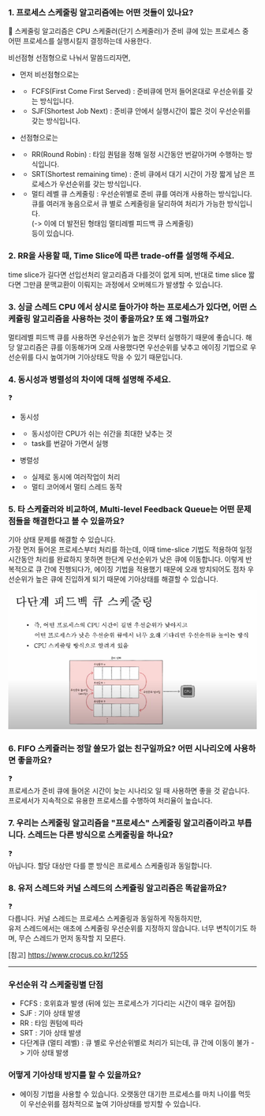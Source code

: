 ### 1. 프로세스 스케줄링 알고리즘에는 어떤 것들이 있나요?

📌 스케줄링 알고리즘은 CPU 스케줄러(단기 스케줄러)가 준비 큐에 있는 프로세스 중 어떤 프로세스를 실행시킬지 결정하는데 사용한다.

비선점형 선점형으로 나눠서 말씀드리자면, 
- 먼저 비선점형으로는
- - FCFS(First Come First Served) : 준비큐에 먼저 들어온대로 우선순위를 갖는 방식입니다.
- - SJF(Shortest Job Next) : 준비큐 안에서 실행시간이 짧은 것이 우선순위를 갖는 방식입니다.

- 선점형으로는
- - RR(Round Robin) : 타임 퀀텀을 정해 일정 시간동안 번갈아가며 수행하는 방식입니다.
- - SRT(Shortest remaining time) : 준비 큐에서 대기 시간이 가장 짧게 남은 프로세스가 우선순위를 갖는 방식입니다.
- - 멀티 레벨 큐 스케줄링 : 우선순위별로 준비 큐를 여러개 사용하는 방식입니다. 큐를 여러개 놓음으로서 큐 별로 스케줄링을 달리하여 처리가 가능한 방식입니다.  
(-> 이에 더 발전된 형태임 멀티레벨 피드백 큐 스케줄링)  
등이 있습니다.

### 2. RR을 사용할 때, Time Slice에 따른 trade-off를 설명해 주세요.

time slice가 길다면 선입선처리 알고리즘과 다를것이 없게 되며, 
반대로 time slice 짧다면 그만큼 문맥교환이 이뤄지는 과정에서 오버헤드가 발생할 수 있습니다.  

### 3. 싱글 스레드 CPU 에서 상시로 돌아가야 하는 프로세스가 있다면, 어떤 스케쥴링 알고리즘을 사용하는 것이 좋을까요? 또 왜 그럴까요?

멀티레벨 피드백 큐를 사용하면 우선순위가 높은 것부터 실행하기 때문에 좋습니다. 
해당 알고리즘은 큐를 이동해가며 오래 사용했다면 우선순위를 낮추고 에이징 기법으로 우선순위를 다시 높여가며 기아상태도 막을 수 있기 때문입니다.

### 4. 동시성과 병렬성의 차이에 대해 설명해 주세요.
❓
- 동시성
- - 동시성이란 CPU가 쉬는 쉬간을 최대한 낮추는 것
- - task를 번갈아 가면서 실행

- 병렬성
- - 실제로 동시에 여러작업이 처리
- - 멀티 코어에서 멀티 스레드 동작

### 5. 타 스케쥴러와 비교하여, Multi-level Feedback Queue는 어떤 문제점들을 해결한다고 볼 수 있을까요?

기아 상태 문제를 해결할 수 있습니다.  
가장 먼저 들어온 프로세스부터 처리를 하는데, 이때 time-slice 기법도 적용하여 일정 시간동안 처리를 완료하지 못하면
한단계 우선순위가 낮은 큐에 이동합니다. 이렇게 반복적으로 큐 간에 진행되다가, 에이징 기법을 적용했기 때문에 
오래 방치되어도 점차 우선순위가 높은 큐에 진입하게 되기 때문에 기아상태를 해결할 수 있습니다.

![img.png](../image/suhyun/multi-level-feedback-queue-scheduling.png)

### 6. FIFO 스케쥴러는 정말 쓸모가 없는 친구일까요? 어떤 시나리오에 사용하면 좋을까요?
❓  
프로세스가 준비 큐에 들어온 시간이 늦는 시나리오 일 때 사용하면 좋을 것 같습니다.  
프로세서가 지속적으로 유용한 프로세스를 수행하여 처리율이 높습니다.  

### 7. 우리는 스케줄링 알고리즘을 "프로세스" 스케줄링 알고리즘이라고 부릅니다. 스레드는 다른 방식으로 스케줄링을 하나요?
❓  
아닙니다. 할당 대상만 다를 뿐 방식은 프로세스 스케줄링과 동일합니다. 

### 8. 유저 스레드와 커널 스레드의 스케쥴링 알고리즘은 똑같을까요?
❓  
다릅니다. 
커널 스레드는 프로세스 스케줄링과 동일하게 작동하지만,   
유저 스레드에서는 애초에 스케줄링 우선순위를 지정하지 않습니다. 너무 변칙이기도 하며, 무슨 스레드가 먼저 동작할 지 모른다.

[참고] https://www.crocus.co.kr/1255

---

### 우선순위 각 스케줄링별 단점

- FCFS : 호위효과 발생 (뒤에 있는 프로세스가 기다리는 시간이 매우 길어짐)
- SJF : 기아 상태 발생 
- RR : 타임 퀀텀에 따라 
- SRT : 기아 상태 발생
- 다단계큐 (멀티 레벨) : 큐 별로 우선순위별로 처리가 되는데, 큐 간에 이동이 불가 -> 기아 상태 발생

### 어떻게 기아상태 방지를 할 수 있을까요?

- 에이징 기법을 사용할 수 있습니다. 오랫동안 대기한 프로세스를 마치 나이를 먹듯이 우선순위를 점차적으로 높여 기아상태를 방지할 수 있습니다.